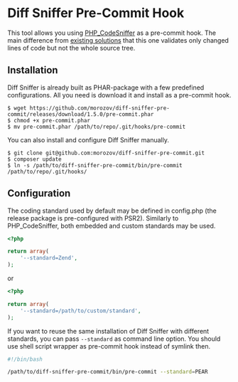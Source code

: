 Diff Sniffer Pre-Commit Hook
============================

This tool allows you using [PHP_CodeSniffer](https://github.com/squizlabs/PHP_CodeSniffer) as a pre-commit hook. The main difference from [existing solutions](https://github.com/s0enke/git-hooks/blob/master/phpcs-pre-commit/pre-commit) that this one validates only changed lines of code but not the whole source tree.

Installation
------------

Diff Sniffer is already built as PHAR-package with a few predefined configurations. All you need is download it and install as a pre-commit hook.
```
$ wget https://github.com/morozov/diff-sniffer-pre-commit/releases/download/1.5.0/pre-commit.phar
$ chmod +x pre-commit.phar
$ mv pre-commit.phar /path/to/repo/.git/hooks/pre-commit
```

You can also install and configure Diff Sniffer manually.

```
$ git clone git@github.com:morozov/diff-sniffer-pre-commit.git
$ composer update
$ ln -s /path/to/diff-sniffer-pre-commit/bin/pre-commit /path/to/repo/.git/hooks/
```

Configuration
-------------

The coding standard used by default may be defined in config.php (the release package is pre-configured with PSR2). Similarly to PHP_CodeSniffer, both embedded and custom standards may be used.
```php
<?php

return array(
    '--standard=Zend',
);
```

or

```php
<?php

return array(
    '--standard=/path/to/custom/standard',
);
```

If you want to reuse the same installation of Diff Sniffer with different standards, you can pass `--standard` as command line option. You should use shell script wrapper as pre-commit hook instead of symlink then.
```bash
#!/bin/bash

/path/to/diff-sniffer-pre-commit/bin/pre-commit --standard=PEAR
```
